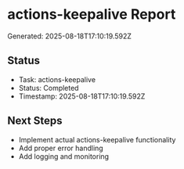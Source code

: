 # actions-keepalive Report

Generated: 2025-08-18T17:10:19.592Z

## Status
- Task: actions-keepalive
- Status: Completed
- Timestamp: 2025-08-18T17:10:19.592Z

## Next Steps
- Implement actual actions-keepalive functionality
- Add proper error handling
- Add logging and monitoring
